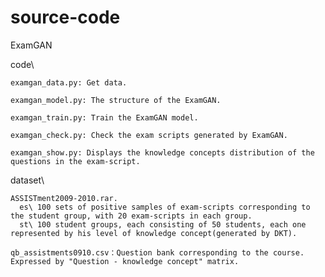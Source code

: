 # source-code
ExamGAN

code\

    examgan_data.py: Get data.
    
    examgan_model.py: The structure of the ExamGAN.
    
    examgan_train.py: Train the ExamGAN model.
    
    examgan_check.py: Check the exam scripts generated by ExamGAN.
	
    examgan_show.py: Displays the knowledge concepts distribution of the questions in the exam-script.

dataset\

    ASSISTment2009-2010.rar.
      es\ 100 sets of positive samples of exam-scripts corresponding to the student group, with 20 exam-scripts in each group.
      st\ 100 student groups, each consisting of 50 students, each one represented by his level of knowledge concept(generated by DKT).
       
    qb_assistments0910.csv：Question bank corresponding to the course. Expressed by "Question - knowledge concept" matrix.



